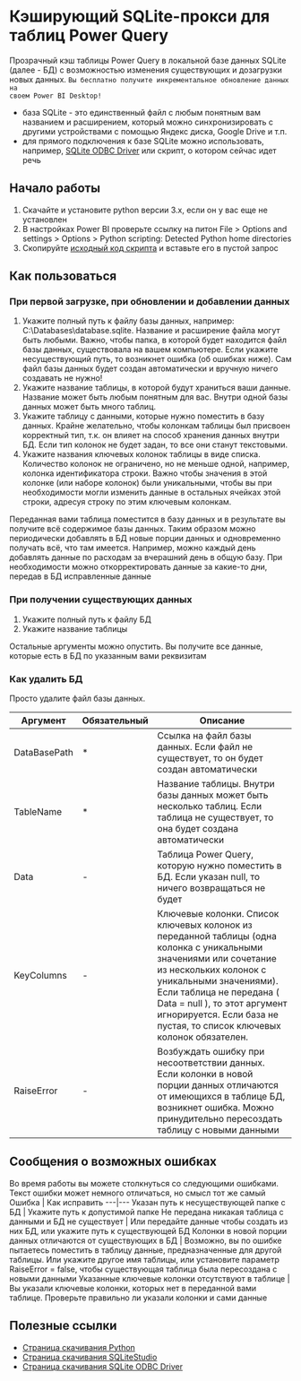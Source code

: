# Кэширующий SQLite-прокси для таблиц Power Query

Прозрачный кэш таблицы Power Query в локальной базе данных SQLite (далее - БД) с возможностью изменения существующих и дозагрузки новых данных. <code>Вы бесплатно получите инкрементальное обновление данных на своем Power BI Desktop!</code>
- база SQLite - это единственный файл с любым понятным вам названием и расширением, который можно синхронизировать с другими устройствами с помощью Яндекс диска, Google Drive и т.п.
- для прямого подключения к базе SQLite можно использовать, например, [SQLite ODBC Driver](http://www.ch-werner.de/sqliteodbc/) или скрипт, о котором сейчас идет речь

## Начало работы
1. Скачайте и установите python версии 3.x, если он у вас еще не установлен
1. В настройках Power BI проверьте ссылку на питон File > Options and settings > Options > Python scripting: Detected Python home directories
1. Скопируйте [исходный код скрипта](https://raw.githubusercontent.com/meta110/powerbi/master/sqliteproxy/pbi2sqlite.m) и вставьте его в пустой запрос

## Как пользоваться

### При первой загрузке, при обновлении и добавлении данных
1. Укажите полный путь к файлу базы данных, например: C:\Databases\database.sqlite. Название и расширение файла могут быть любыми. Важно, чтобы папка, в которой будет находится файл базы данных, существовала на вашем компьютере. Если укажите несуществующий путь, то возникнет ошибка (об ошибках ниже). Сам файл базы данных будет создан автоматически и вручную ничего создавать не нужно!
1. Укажите название таблицы, в которой будут храниться ваши данные. Название может быть любым понятным для вас. Внутри одной базы данных может быть много таблиц.
1. Укажите таблицу с данными, которые нужно поместить в базу данных. Крайне желательно, чтобы колонкам таблицы был присвоен корректный тип, т.к. он влияет на способ хранения данных внутри БД. Если тип колонок не будет задан, то все они станут текстовыми.
1. Укажите названия ключевых колонок таблицы в виде списка. Количество колонок не ограничено, но не меньше одной, например, колонка идентификатора строки. Важно чтобы значения в этой колонке (или наборе колонок) были уникальными, чтобы вы при необходимости могли изменить данные в остальных ячейках этой строки, адресуя строку по этим ключевым колонкам.

Переданная вами таблица поместится в базу данных и в результате вы получите всё содержимое базы данных. Таким образом можно периодически добавлять в БД новые порции данных и одновременно получать всё, что там имеется. Например, можно каждый день добавлять данные по расходам за вчерашний день в общую базу. При необходимости можно откорректировать данные за какие-то дни, передав в БД исправленные данные

### При получении существующих данных
1. Укажите полный путь к файлу БД
1. Укажите название таблицы

Остальные аргументы можно опустить. Вы получите все данные, которые есть в БД по указанным вами реквизитам

### Как удалить БД
Просто удалите файл базы данных.

Аргумент | Обязательный | Описание
---|---|---
DataBasePath | * | Ссылка на файл базы данных. Если файл не существует, то он будет создан автоматически
TableName | * | Название таблицы. Внутри базы данных может быть несколько таблиц. Если таблица не существует, то она будет создана автоматически
Data | - |  Таблица Power Query, которую нужно поместить в БД. Если указан null, то ничего возвращаться не будет
KeyColumns | - | Ключевые колонки. Список ключевых колонок из переданной таблицы (одна колонка с уникальными значениями или сочетание из нескольких колонок с уникальными значениями). Если таблица не передана ( Data = null ), то этот аргумент игнорируется. Если база не пустая, то список ключевых колонок обязателен.
RaiseError | - | Возбуждать ошибку при несоответствии данных. Если колонки в новой порции данных отличаются от имеющихся в таблице БД, возникнет ошибка. Можно принудительно пересоздать таблицу с новыми данными

## Сообщения о возможных ошибках
Во время работы вы можете столкнуться со следующими ошибками. Текст ошибки может немного отличаться, но смысл тот же самый
Ошибка | Как исправить
---|---
Указан путь к несуществующей папке с БД | Укажите путь к допустимой папке
Не передана никакая таблица с данными и БД не существует | Или передайте данные чтобы создать из них БД, или укажите путь к существующей БД
Колонки в новой порции данных отличаются от существующих в БД | Возможно, вы по ошибке пытаетесь поместить в таблицу данные, предназначенные для другой таблицы. Или укажите другое имя таблицы, или установите параметр RaiseError = false, чтобы существующая таблица была пересоздана с новыми данными
Указанные ключевые колонки отсутствуют в таблице | Вы указали ключевые колонки, которых нет в переданной вами таблице. Проверьте правильно ли указали колонки и сами данные

## Полезные ссылки
- [Страница скачивания Python](https://www.python.org/downloads/)
- [Страница скачивания SQLiteStudio](https://sqlitestudio.pl/)
- [Страница скачивания SQLite ODBC Driver](http://www.ch-werner.de/sqliteodbc/)
